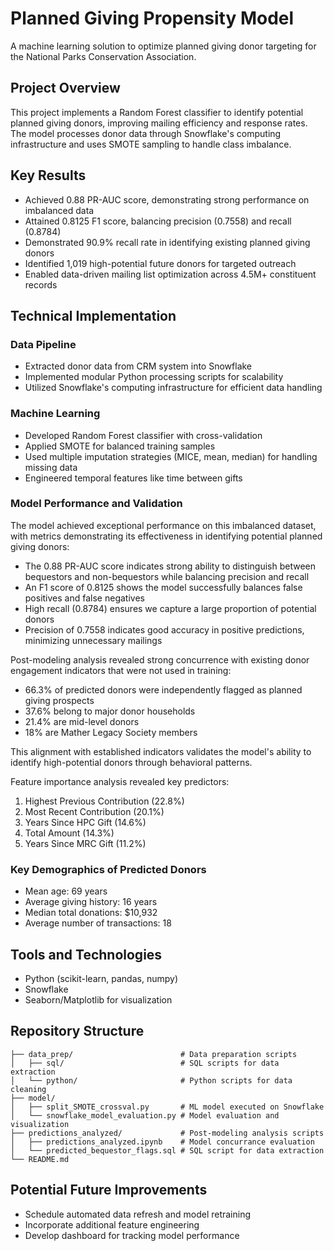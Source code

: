 # Planned Giving Propensity Model

A machine learning solution to optimize planned giving donor targeting for the National Parks Conservation Association.

## Project Overview

This project implements a Random Forest classifier to identify potential planned giving donors, improving mailing efficiency and response rates. The model processes donor data through Snowflake's computing infrastructure and uses SMOTE sampling to handle class imbalance.

## Key Results

- Achieved 0.88 PR-AUC score, demonstrating strong performance on imbalanced data
- Attained 0.8125 F1 score, balancing precision (0.7558) and recall (0.8784)
- Demonstrated 90.9% recall rate in identifying existing planned giving donors
- Identified 1,019 high-potential future donors for targeted outreach
- Enabled data-driven mailing list optimization across 4.5M+ constituent records

## Technical Implementation

### Data Pipeline
- Extracted donor data from CRM system into Snowflake
- Implemented modular Python processing scripts for scalability
- Utilized Snowflake's computing infrastructure for efficient data handling

### Machine Learning
- Developed Random Forest classifier with cross-validation
- Applied SMOTE for balanced training samples
- Used multiple imputation strategies (MICE, mean, median) for handling missing data
- Engineered temporal features like time between gifts

### Model Performance and Validation
The model achieved exceptional performance on this imbalanced dataset, with metrics demonstrating its effectiveness in identifying potential planned giving donors:

- The 0.88 PR-AUC score indicates strong ability to distinguish between bequestors and non-bequestors while balancing precision and recall
- An F1 score of 0.8125 shows the model successfully balances false positives and false negatives
- High recall (0.8784) ensures we capture a large proportion of potential donors
- Precision of 0.7558 indicates good accuracy in positive predictions, minimizing unnecessary mailings

Post-modeling analysis revealed strong concurrence with existing donor engagement indicators that were not used in training:
- 66.3% of predicted donors were independently flagged as planned giving prospects
- 37.6% belong to major donor households
- 21.4% are mid-level donors
- 18% are Mather Legacy Society members

This alignment with established indicators validates the model's ability to identify high-potential donors through behavioral patterns.

Feature importance analysis revealed key predictors:
  1. Highest Previous Contribution (22.8%)
  2. Most Recent Contribution (20.1%)
  3. Years Since HPC Gift (14.6%)
  4. Total Amount (14.3%)
  5. Years Since MRC Gift (11.2%)

### Key Demographics of Predicted Donors
- Mean age: 69 years
- Average giving history: 16 years
- Median total donations: $10,932
- Average number of transactions: 18

## Tools and Technologies
- Python (scikit-learn, pandas, numpy)
- Snowflake
- Seaborn/Matplotlib for visualization

## Repository Structure
```
├── data_prep/                        # Data preparation scripts
│   ├── sql/                          # SQL scripts for data extraction
│   └── python/                       # Python scripts for data cleaning
├── model/                      
│   ├── split_SMOTE_crossval.py       # ML model executed on Snowflake
│   └── snowflake_model_evaluation.py # Model evaluation and visualization
├── predictions_analyzed/             # Post-modeling analysis scripts
│   ├── predictions_analyzed.ipynb    # Model concurrance evaluation
│   └── predicted_bequestor_flags.sql # SQL script for data extraction
└── README.md
```

## Potential Future Improvements
- Schedule automated data refresh and model retraining
- Incorporate additional feature engineering
- Develop dashboard for tracking model performance